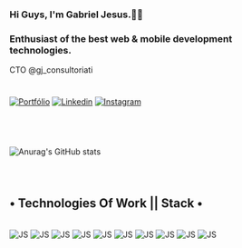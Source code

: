 

### Hi Guys, I'm Gabriel Jesus.🤙🏾



### Enthusiast of the best web & mobile development technologies. 
<p>CTO @gj_consultoriati</p>

#

[![Portfólio](https://img.shields.io/badge/Site-FF5722?style=for-the-badge&logo=blogger&logoColor=white)](https://www.gjconsultoriati.com.br/)
[![Linkedin](https://img.shields.io/badge/LinkedIn-0077B5?style=for-the-badge&logo=linkedin&logoColor=white)](https://www.linkedin.com/in/gabriel--jesus/)
[![Instagram](https://img.shields.io/badge/Instagram-E4405F?style=for-the-badge&logo=instagram&logoColor=white)](https://www.instagram.com/gabriel_jesus.vix//)

#

</br>

![Anurag's GitHub stats](https://github-readme-stats.vercel.app/api?username=Gabriel-Jesusvix&show_icons=true&theme=dracula)

</br>

#

## • Technologies Of Work || Stack •

<div style="display: inline_block"></br>
  <img aling=" center"alt="JS"src="https://img.shields.io/badge/JavaScript-F7DF1E?style=for-the-badge&logo=javascript&logoColor=black">
  <img aling=" center"alt="JS"src="https://img.shields.io/badge/HTML5-E34F26?style=for-the-badge&logo=html5&logoColor=white">
  <img aling=" center"alt="JS"src="https://img.shields.io/badge/CSS3-1572B6?style=for-the-badge&logo=css3&logoColor=white">
  <img aling=" center"alt="JS"src="https://img.shields.io/badge/TypeScript-007ACC?style=for-the-badge&logo=typescript&logoColor=white">
  <img aling=" center"alt="JS"src="https://img.shields.io/badge/Node.js-43853D?style=for-the-badge&logo=node.js&logoColor=white">
  <img aling=" center"alt="JS"src="https://img.shields.io/badge/Express.js-404D59?style=for-the-badge">
  <img aling=" center"alt="JS"src="https://img.shields.io/badge/React-20232A?style=for-the-badge&logo=react&logoColor=61DAFB">
  <img aling=" center"alt="JS"src="https://img.shields.io/badge/React_Native-20232A?style=for-the-badge&logo=react&logoColor=61DAFB">
  <img aling=" center"alt="JS"src="https://img.shields.io/badge/Tailwind_CSS-38B2AC?style=for-the-badge&logo=tailwind-css&logoColor=white">
  <img aling=" center"alt="JS"src="https://img.shields.io/badge/styled--components-DB7093?style=for-the-badge&logo=styled-components&logoColor=white">
</div>
